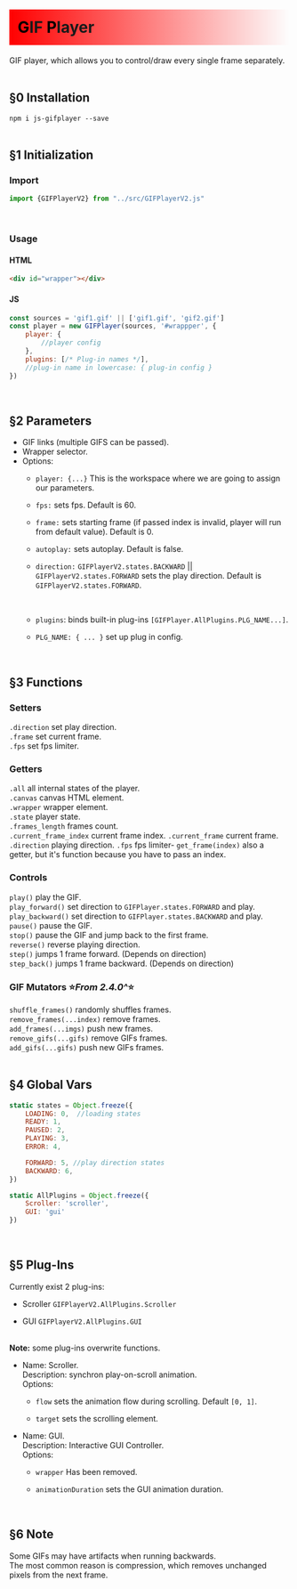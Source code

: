 <h1 style="background-image: linear-gradient(90deg, rgba(255, 0, 0, 1), rgba(0, 0, 0, 0)); padding: 15px"> 
      <span style="color: black;">G</span>IF
      <span style="color: black;">P</span>layer 
</h1>

GIF player, which allows you to control/draw every single frame separately.<br/><br/>

<h2>§0 Installation</h2>

`npm i js-gifplayer --save`<br><br>


<h2>§1 Initialization</h2>

<h3>Import</h3>

``` js
import {GIFPlayerV2} from "../src/GIFPlayerV2.js"
```

<br>
<h3>Usage</h3>

<h4>HTML</h4>

``` html
<div id="wrapper"></div>
```

<h4>JS</h4>

``` js
const sources = 'gif1.gif' || ['gif1.gif', 'gif2.gif'] 
const player = new GIFPlayer(sources, '#wrappper', {
    player: {
        //player config
    },
    plugins: [/* Plug-in names */],
    //plug-in name in lowercase: { plug-in config }
})
```

<br>
<h2>§2 Parameters</h2>

<ul>
<li>GIF links (multiple GIFS can be passed).</li>
<li>Wrapper selector.</li>
<li>Options:<br>

<ul>
<li>

`player: {...}` This is the workspace where we are going to assign our parameters.
</li>
<li>

`fps:` sets fps. Default is 60.
</li>
<li>

`frame:` sets starting frame (if passed index is invalid, player will run from default value). Default is 0.
</li>
<li>

`autoplay:` sets autoplay. Default is false.
</li>
<li>

`direction:` `GIFPlayerV2.states.BACKWARD` || `GIFPlayerV2.states.FORWARD` sets the play direction. Default is `GIFPlayerV2.states.FORWARD`.
</li><br>
<li>

`plugins`: binds built-in plug-ins `[GIFPlayer.AllPlugins.PLG_NAME...]`.
</li>
<li>

`PLG_NAME: { ... }` set up plug in config.
</li>
</ul>

</li>
</ul>
<br>

<h2>§3 Functions</h2>

<h3>Setters</h3>

`.direction`  set play direction.<br/>
`.frame` set current frame.<br/>
`.fps` set fps limiter.<br>

<h3>Getters</h3>

`.all` all internal states of the player.  
`.canvas` canvas HTML element.  
`.wrapper` wrapper element.  
`.state` player state.  
`.frames_length` frames count.  
`.current_frame_index` current frame index.
`.current_frame` current frame.
`.direction` playing direction.
`.fps` fps limiter-
`get_frame(index)` also a getter, but it's function because you have to pass an index.<br>

<h3>Controls</h3>

`play()` play the GIF.<br/>
`play_forward()` set direction to `GIFPlayer.states.FORWARD` and play.<br/>
`play_backward()` set direction to `GIFPlayer.states.BACKWARD` and play.<br/>
`pause()` pause the GIF.<br/>
`stop()` pause the GIF and jump back to the first frame.<br/>
`reverse()` reverse playing direction.<br>
`step()` jumps 1 frame forward. (Depends on direction)<br>
`step_back()` jumps 1 frame backward. (Depends on direction)

<h3>GIF Mutators ⭐️<i>From 2.4.0^</i>⭐️</h3>

`shuffle_frames()` randomly shuffles frames.<br>
`remove_frames(...index)` remove frames. <br>
`add_frames(...imgs)` push new frames.<br/>
`remove_gifs(...gifs)` remove GIFs frames.<br>
`add_gifs(...gifs)` push new GIFs frames.<br/><br/>

<h2>§4 Global Vars</h2>

```javascript
static states = Object.freeze({
    LOADING: 0,  //loading states
    READY: 1,
    PAUSED: 2,
    PLAYING: 3,
    ERROR: 4,

    FORWARD: 5, //play direction states
    BACKWARD: 6,
})
```

```javascript
static AllPlugins = Object.freeze({
    Scroller: 'scroller',
    GUI: 'gui'
})
```
<br>

<h2>§5 Plug-Ins</h2>
Currently exist 2 plug-ins:
<ul>
<li>

Scroller `GIFPlayerV2.AllPlugins.Scroller`
</li>
<li>

GUI `GIFPlayerV2.AllPlugins.GUI`
</li>
</ul>
<br>
<strong>Note:</strong> some plug-ins overwrite functions.
<ul>
<li>
Name: Scroller.<br>
Description: synchron play-on-scroll animation.<br>
Options:
<ul>
<li>

`flow` sets the animation flow during scrolling. Default `[0, 1]`.
</li>
<li>

`target` sets the scrolling element.
</li>
</ul>
</li>
<li>
Name: GUI.<br>
Description: Interactive GUI Controller.<br>
Options:
<ul>
<li>

`wrapper` Has been removed.
</li>
<li>

`animationDuration` sets the GUI animation duration.
</li>
</ul>
</li>
</ul>
<br>

<h2>§6 Note</h2>
<p>
Some GIFs may have artifacts when running backwards.<br>
The most common reason is compression, which removes unchanged pixels from the next frame.
</p>
